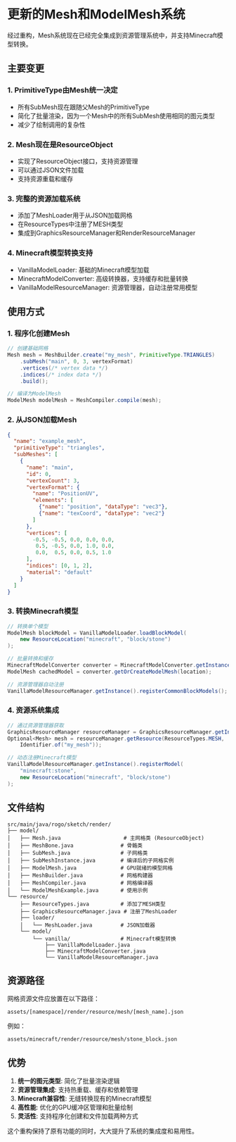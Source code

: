 # 更新的Mesh和ModelMesh系统

经过重构，Mesh系统现在已经完全集成到资源管理系统中，并支持Minecraft模型转换。

## 主要变更

### 1. PrimitiveType由Mesh统一决定
- 所有SubMesh现在跟随父Mesh的PrimitiveType
- 简化了批量渲染，因为一个Mesh中的所有SubMesh使用相同的图元类型
- 减少了绘制调用的复杂性

### 2. Mesh现在是ResourceObject
- 实现了ResourceObject接口，支持资源管理
- 可以通过JSON文件加载
- 支持资源重载和缓存

### 3. 完整的资源加载系统
- 添加了MeshLoader用于从JSON加载网格
- 在ResourceTypes中注册了MESH类型
- 集成到GraphicsResourceManager和RenderResourceManager

### 4. Minecraft模型转换支持
- VanillaModelLoader: 基础的Minecraft模型加载
- MinecraftModelConverter: 高级转换器，支持缓存和批量转换
- VanillaModelResourceManager: 资源管理器，自动注册常用模型

## 使用方式

### 1. 程序化创建Mesh
```java
// 创建基础网格
Mesh mesh = MeshBuilder.create("my_mesh", PrimitiveType.TRIANGLES)
    .subMesh("main", 0, 3, vertexFormat)
    .vertices(/* vertex data */)
    .indices(/* index data */)
    .build();

// 编译为ModelMesh
ModelMesh modelMesh = MeshCompiler.compile(mesh);
```

### 2. 从JSON加载Mesh
```json
{
  "name": "example_mesh",
  "primitiveType": "triangles",
  "subMeshes": [
    {
      "name": "main",
      "id": 0,
      "vertexCount": 3,
      "vertexFormat": {
        "name": "PositionUV",
        "elements": [
          {"name": "position", "dataType": "vec3"},
          {"name": "texCoord", "dataType": "vec2"}
        ]
      },
      "vertices": [
        -0.5, -0.5, 0.0, 0.0, 0.0,
         0.5, -0.5, 0.0, 1.0, 0.0,
         0.0,  0.5, 0.0, 0.5, 1.0
      ],
      "indices": [0, 1, 2],
      "material": "default"
    }
  ]
}
```

### 3. 转换Minecraft模型
```java
// 转换单个模型
ModelMesh blockModel = VanillaModelLoader.loadBlockModel(
    new ResourceLocation("minecraft", "block/stone")
);

// 批量转换和缓存
MinecraftModelConverter converter = MinecraftModelConverter.getInstance();
ModelMesh cachedModel = converter.getOrCreateModelMesh(location);

// 资源管理器自动注册
VanillaModelResourceManager.getInstance().registerCommonBlockModels();
```

### 4. 资源系统集成
```java
// 通过资源管理器获取
GraphicsResourceManager resourceManager = GraphicsResourceManager.getInstance();
Optional<Mesh> mesh = resourceManager.getResource(ResourceTypes.MESH, 
    Identifier.of("my_mesh"));

// 动态注册Minecraft模型
VanillaModelResourceManager.getInstance().registerModel(
    "minecraft:stone", 
    new ResourceLocation("minecraft", "block/stone")
);
```

## 文件结构

```
src/main/java/rogo/sketch/render/
├── model/
│   ├── Mesh.java                    # 主网格类 (ResourceObject)
│   ├── MeshBone.java               # 骨骼类
│   ├── SubMesh.java                # 子网格类
│   ├── SubMeshInstance.java        # 编译后的子网格实例
│   ├── ModelMesh.java              # GPU就绪的模型网格
│   ├── MeshBuilder.java            # 网格构建器
│   ├── MeshCompiler.java           # 网格编译器
│   └── ModelMeshExample.java       # 使用示例
└── resource/
    ├── ResourceTypes.java          # 添加了MESH类型
    ├── GraphicsResourceManager.java # 注册了MeshLoader
    ├── loader/
    │   └── MeshLoader.java         # JSON加载器
    └── model/
        └── vanilla/                # Minecraft模型转换
            ├── VanillaModelLoader.java
            ├── MinecraftModelConverter.java
            └── VanillaModelResourceManager.java
```

## 资源路径

网格资源文件应放置在以下路径：
```
assets/[namespace]/render/resource/mesh/[mesh_name].json
```

例如：
```
assets/minecraft/render/resource/mesh/stone_block.json
```

## 优势

1. **统一的图元类型**: 简化了批量渲染逻辑
2. **资源管理集成**: 支持热重载、缓存和依赖管理
3. **Minecraft兼容性**: 无缝转换现有的Minecraft模型
4. **高性能**: 优化的GPU缓冲区管理和批量绘制
5. **灵活性**: 支持程序化创建和文件加载两种方式

这个重构保持了原有功能的同时，大大提升了系统的集成度和易用性。
